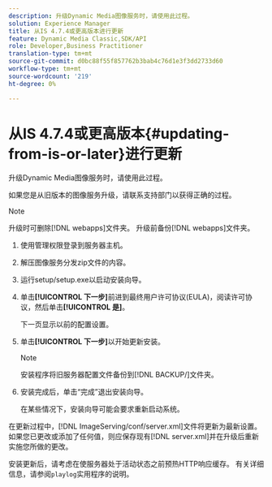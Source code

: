 ```yaml
---
description: 升级Dynamic Media图像服务时，请使用此过程。
solution: Experience Manager
title: 从IS 4.7.4或更高版本进行更新
feature: Dynamic Media Classic,SDK/API
role: Developer,Business Practitioner
translation-type: tm+mt
source-git-commit: d0bc88f55f857762b3bab4c76d1e3f3dd2733d60
workflow-type: tm+mt
source-wordcount: '219'
ht-degree: 0%

---
```



# 从IS 4.7.4或更高版本{#updating-from-is-or-later}进行更新

升级Dynamic Media图像服务时，请使用此过程。

如果您是从旧版本的图像服务升级，请联系支持部门以获得正确的过程。

>[!NOTE]
>
>升级时可删除[!DNL webapps]文件夹。 升级前备份[!DNL webapps]文件夹。

1. 使用管理权限登录到服务器主机。
1. 解压图像服务分发zip文件的内容。
1. 运行setup/setup.exe以启动安装向导。
1. 单击&#x200B;**[!UICONTROL 下一步]**&#x200B;前进到最终用户许可协议(EULA)，阅读许可协议，然后单击&#x200B;**[!UICONTROL 是]**。

   下一页显示以前的配置设置。
1. 单击&#x200B;**[!UICONTROL 下一步]**&#x200B;以开始更新安装。

   >[!NOTE]
   >
   >安装程序将旧服务器配置文件备份到[!DNL BACKUP/]文件夹。

1. 安装完成后，单击“完成”退出安装向导。

   在某些情况下，安装向导可能会要求重新启动系统。

在更新过程中，[!DNL ImageServing/conf/server.xml]文件将更新为最新设置。 如果您已更改或添加了任何值，则应保存现有[!DNL server.xml]并在升级后重新实施您所做的更改。

安装更新后，请考虑在使服务器处于活动状态之前预热HTTP响应缓存。 有关详细信息，请参阅`playlog`实用程序的说明。

